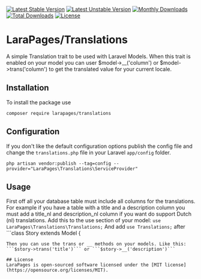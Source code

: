 [![Latest Stable Version](https://poser.pugx.org/larapages/translations/v/stable)](https://packagist.org/packages/larapages/translations)
[![Latest Unstable Version](https://poser.pugx.org/larapages/translations/v/unstable)](https://packagist.org/packages/larapages/translations)
[![Monthly Downloads](https://poser.pugx.org/larapages/translations/d/monthly)](https://packagist.org/packages/larapages/translations)
[![Total Downloads](https://poser.pugx.org/larapages/translations/downloads)](https://packagist.org/packages/larapages/translations)
[![License](https://poser.pugx.org/larapages/translations/license)](https://packagist.org/packages/larapages/translations)

# LaraPages/Translations
A simple Translation trait to be used with Laravel Models.
When this trait is enabled on your model you can user $model->__('column') or $model->trans('column') to get the translated value for your current locale.

## Installation
To install the package use

`composer require larapages/translations`

## Configuration
If you don't like the default configuration options publish the config file and change the `translations.php` file in your Laravel `app/config` folder.

`php artisan vendor:publish --tag=config --provider="LaraPages\Translations\ServiceProvider"` 

## Usage
First off all your database table must include all columns for the translations. For example if you have a table with a title and a description column you must add a title_nl and description_nl column if you want do support Dutch (nl) translations.
Add this to the use section of your model:
```use LaraPages\Translations\Translations;```
And add
```use Translations;```
after ```class Story extends Model
{
```
Then you can use the trans or __ methods on your models. Like this:
```$story->trans('title')``` or ```$story->__('description')```

## License
LaraPages is open-sourced software licensed under the [MIT license](https://opensource.org/licenses/MIT).